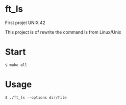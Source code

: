 # ft_ls
First projet UNIX 42

This project is of rewrite the command ls from Linux/Unix

# Start
```
$ make all
```

# Usage

```
$ ./ft_ls --options dir/file
```
